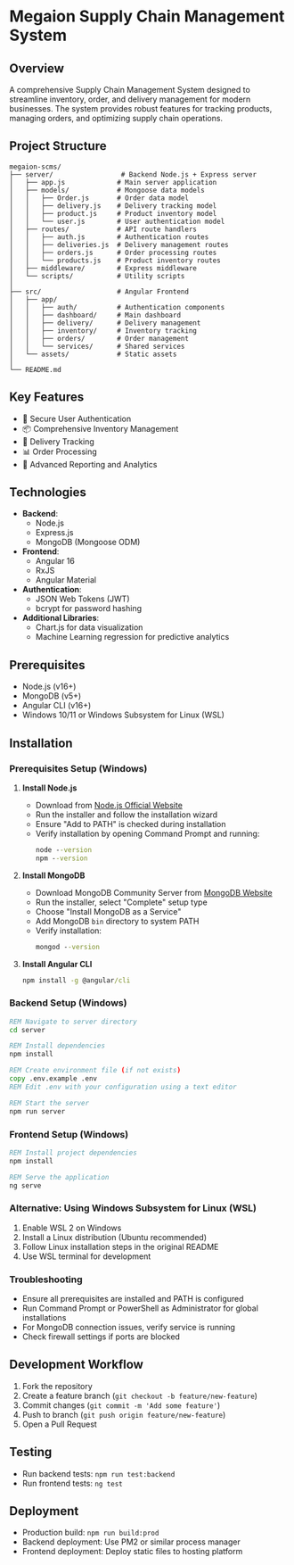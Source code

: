 # Megaion Supply Chain Management System

## Overview
A comprehensive Supply Chain Management System designed to streamline inventory, order, and delivery management for modern businesses. The system provides robust features for tracking products, managing orders, and optimizing supply chain operations.

## Project Structure
```
megaion-scms/
├── server/                 # Backend Node.js + Express server
│   ├── app.js             # Main server application
│   ├── models/            # Mongoose data models
│   │   ├── Order.js       # Order data model
│   │   ├── delivery.js    # Delivery tracking model
│   │   ├── product.js     # Product inventory model
│   │   └── user.js        # User authentication model
│   ├── routes/            # API route handlers
│   │   ├── auth.js        # Authentication routes
│   │   ├── deliveries.js  # Delivery management routes
│   │   ├── orders.js      # Order processing routes
│   │   └── products.js    # Product inventory routes
│   ├── middleware/        # Express middleware
│   └── scripts/           # Utility scripts
│
├── src/                   # Angular Frontend
│   ├── app/
│   │   ├── auth/          # Authentication components
│   │   ├── dashboard/     # Main dashboard
│   │   ├── delivery/      # Delivery management
│   │   ├── inventory/     # Inventory tracking
│   │   ├── orders/        # Order management
│   │   └── services/      # Shared services
│   └── assets/            # Static assets
│
└── README.md
```

## Key Features
- 🔐 Secure User Authentication
- 📦 Comprehensive Inventory Management
- 🚚 Delivery Tracking
- 📊 Order Processing
- 🤖 Advanced Reporting and Analytics

## Technologies
- **Backend**:
  - Node.js
  - Express.js
  - MongoDB (Mongoose ODM)
- **Frontend**:
  - Angular 16
  - RxJS
  - Angular Material
- **Authentication**:
  - JSON Web Tokens (JWT)
  - bcrypt for password hashing
- **Additional Libraries**:
  - Chart.js for data visualization
  - Machine Learning regression for predictive analytics

## Prerequisites
- Node.js (v16+)
- MongoDB (v5+)
- Angular CLI (v16+)
- Windows 10/11 or Windows Subsystem for Linux (WSL)

## Installation

### Prerequisites Setup (Windows)
1. **Install Node.js**
   - Download from [Node.js Official Website](https://nodejs.org/)
   - Run the installer and follow the installation wizard
   - Ensure "Add to PATH" is checked during installation
   - Verify installation by opening Command Prompt and running:
     ```cmd
     node --version
     npm --version
     ```

2. **Install MongoDB**
   - Download MongoDB Community Server from [MongoDB Website](https://www.mongodb.com/try/download/community)
   - Run the installer, select "Complete" setup type
   - Choose "Install MongoDB as a Service"
   - Add MongoDB `bin` directory to system PATH
   - Verify installation:
     ```cmd
     mongod --version
     ```

3. **Install Angular CLI**
   ```cmd
   npm install -g @angular/cli
   ```

### Backend Setup (Windows)
```cmd
REM Navigate to server directory
cd server

REM Install dependencies
npm install

REM Create environment file (if not exists)
copy .env.example .env
REM Edit .env with your configuration using a text editor

REM Start the server
npm run server
```

### Frontend Setup (Windows)
```cmd
REM Install project dependencies
npm install

REM Serve the application
ng serve
```

### Alternative: Using Windows Subsystem for Linux (WSL)
1. Enable WSL 2 on Windows
2. Install a Linux distribution (Ubuntu recommended)
3. Follow Linux installation steps in the original README
4. Use WSL terminal for development

### Troubleshooting
- Ensure all prerequisites are installed and PATH is configured
- Run Command Prompt or PowerShell as Administrator for global installations
- For MongoDB connection issues, verify service is running
- Check firewall settings if ports are blocked

## Development Workflow
1. Fork the repository
2. Create a feature branch (`git checkout -b feature/new-feature`)
3. Commit changes (`git commit -m 'Add some feature'`)
4. Push to branch (`git push origin feature/new-feature`)
5. Open a Pull Request

## Testing
- Run backend tests: `npm run test:backend`
- Run frontend tests: `ng test`

## Deployment
- Production build: `npm run build:prod`
- Backend deployment: Use PM2 or similar process manager
- Frontend deployment: Deploy static files to hosting platform
